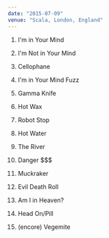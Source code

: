 ```yaml
---
date: "2015-07-09"
venue: "Scala, London, England"
---
```


 1. I'm in Your Mind

 2. I'm Not in Your Mind

 3. Cellophane

 4. I'm in Your Mind Fuzz

 5. Gamma Knife

 6. Hot Wax

 7. Robot Stop

 8. Hot Water

 9. The River

10. Danger $$$

11. Muckraker

12. Evil Death Roll

13. Am I in Heaven?

14. Head On/Pill

16. (encore) Vegemite


